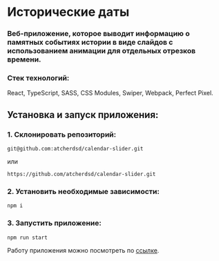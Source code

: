 # Исторические даты

### Веб-приложение, которое выводит информацию о памятных событиях истории в виде слайдов с использованием анимации для отдельных отрезков времени.

### Стек технологий:

React, TypeScript, SASS, CSS Modules, Swiper, Webpack, Perfect Pixel.

## Установка и запуск приложения:

### 1. Склонировать репозиторий:

```
git@github.com:atcherdsd/calendar-slider.git
```
или 
```
https://github.com/atcherdsd/calendar-slider.git
```

### 2. Установить необходимые зависимости:
```
npm i
```

### 3. Запустить приложение:
```
npm run start
```

Работу приложения можно посмотреть по [ссылке](https://atcherdsd.github.io/calendar-slider/).
